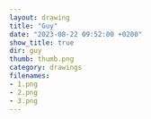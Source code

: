 ```yaml
---
layout: drawing
title: "Guy"
date: "2023-08-22 09:52:00 +0200"
show_title: true
dir: guy
thumb: thumb.png
category: drawings
filenames: 
- 1.png
- 2.png
- 3.png
---
```

